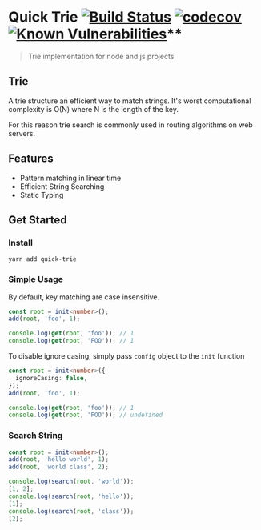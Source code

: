 # Quick Trie [![Build Status](https://travis-ci.org/silver-xu/trie.svg?branch=master)](https://travis-ci.org/silver-xu/quick-trie) [![codecov](https://codecov.io/gh/silver-xu/trie/branch/master/graph/badge.svg)](https://codecov.io/gh/silver-xu/quick-trie) [![Known Vulnerabilities](https://snyk.io/test/github/silver-xu/quick-trie/badge.svg?targetFile=package.json)](https://snyk.io/test/github/silver-xu/quick-trie?targetFile=package.json)\*\*

> Trie implementation for node and js projects

## Trie

A trie structure an efficient way to match strings. It's worst computational complexity is O(N) where N is the length of the key.

For this reason trie search is commonly used in routing algorithms on web servers.

## Features

- Pattern matching in linear time
- Efficient String Searching
- Static Typing

## Get Started

### Install

```shell
yarn add quick-trie
```

### Simple Usage

By default, key matching are case insensitive.

```typescript
const root = init<number>();
add(root, 'foo', 1);

console.log(get(root, 'foo')); // 1
console.log(get(root, 'FOO')); // 1
```

To disable ignore casing, simply pass `config` object to the `init` function

```typescript
const root = init<number>({
  ignoreCasing: false,
});
add(root, 'foo', 1);

console.log(get(root, 'foo')); // 1
console.log(get(root, 'FOO')); // undefined
```

### Search String

```typescript
const root = init<number>();
add(root, 'hello world', 1);
add(root, 'world class', 2);

console.log(search(root, 'world'));
[1, 2];
console.log(search(root, 'hello'));
[1];
console.log(search(root, 'class'));
[2];
```
